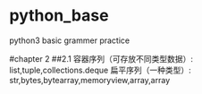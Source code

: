 # python_base
python3 basic grammer practice

#chapter 2
##2.1
容器序列（可存放不同类型数据）:
list,tuple,collections.deque
扁平序列（一种类型）:
str,bytes,bytearray,memoryview,array,array





